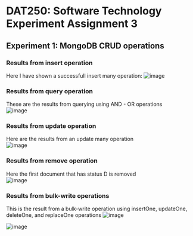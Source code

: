 # DAT250: Software Technology Experiment Assignment 3  

## Experiment 1: MongoDB CRUD operations

### Results from insert operation  
Here I have shown a successfull insert many operation:
![image](https://github.com/Mamo-00/dat250assignment1/assets/60385659/00103837-09d7-45bc-be8a-de5f940afa54)

### Results from query operation  
These are the results from querying using AND - OR operations  
![image](https://github.com/Mamo-00/dat250assignment1/assets/60385659/5547367b-d784-4b7a-bcb7-dc5dffac6a29)

### Results from update operation  
Here are the results from an update many operation  
![image](https://github.com/Mamo-00/dat250assignment1/assets/60385659/372ef231-7f4e-4aea-971a-e8760e49b000)

### Results from remove operation  
Here the first document that has status D is removed  
![image](https://github.com/Mamo-00/dat250assignment1/assets/60385659/2761bbb8-a704-4a7a-9ee2-d1bcdf114e56)

### Results from bulk-write operations  
This is the result from a bulk-write operation using insertOne, updateOne, deleteOne, and replaceOne operations
![image](https://github.com/Mamo-00/dat250assignment1/assets/60385659/f7be191a-d19a-403d-8fd4-5cf44262fd1b)




















![image](https://github.com/Mamo-00/dat250assignment1/assets/60385659/4e75081b-9c44-40c8-862a-6325429b7f12)

